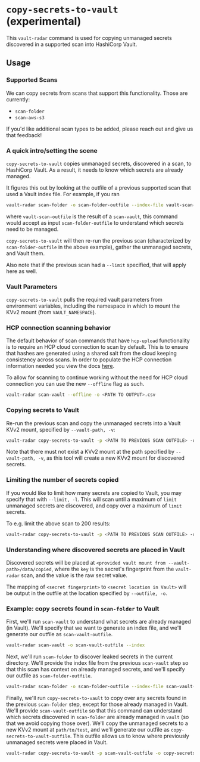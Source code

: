 # `copy-secrets-to-vault` (experimental)
This `vault-radar` command is used for copying unmanaged secrets discovered in a supported scan into HashiCorp Vault.

## Usage

### Supported Scans

We can copy secrets from scans that support this functionality. Those are currently:

- `scan-folder`
- `scan-aws-s3`

If you'd like additional scan types to be added, please reach out and give us that feedback!

### A quick intro/setting the scene

`copy-secrets-to-vault` copies unmanaged secrets, discovered in a scan, to HashiCorp Vault. As a result, it needs to know which secrets are already managed.

It figures this out by looking at the outfile of a previous supported scan that used a Vault index file. For example, if you ran

```bash
vault-radar scan-folder -o scan-folder-outfile --index-file vault-scan-outfile
```

where `vault-scan-outfile` is the result of a `scan-vault`, this command would accept as input `scan-folder-outfile` to understand which secrets need to be managed.

`copy-secrets-to-vault` will then re-run the previous scan (characterized by `scan-folder-outfile` in the above example), gather the unmanaged secrets, and Vault them.

Also note that if the previous scan had a `--limit` specified, that will apply here as well.

### Vault Parameters

`copy-secrets-to-vault` pulls the required vault parameters from environment variables, including the namespace in which to mount the KVv2 mount (from `VAULT_NAMESPACE`).

### HCP connection scanning behavior

The default behavior of scan commands that have `hcp-upload` functionality is to require an HCP cloud connection to scan by default. This is to ensure that hashes are generated using a shared salt from the cloud keeping consistency across scans. In order to populate the HCP connection information needed you view the docs [here](hcp-upload.md).

To allow for scanning to continue working without the need for HCP cloud connection you can use the new `--offline` flag as such.
```bash
vault-radar scan-vault --offline -o <PATH TO OUTPUT>.csv
```

### Copying secrets to Vault

Re-run the previous scan and copy the unmanaged secrets into a Vault KVv2 mount, specified by `--vault-path, -v`:

```bash
vault-radar copy-secrets-to-vault -p <PATH TO PREVIOUS SCAN OUTFILE> -o <PATH TO OUTPUT>.csv -v <LOCATION TO MOUNT A NEW VAULT KVv2>
```

Note that there must not exist a KVv2 mount at the path specified by `--vault-path, -v`, as this tool will create a new KVv2 mount for discovered secrets.

### Limiting the number of secrets copied

If you would like to limit how many secrets are copied to Vault, you may specify that with `--limit, -l`. This will scan until a maximum of `limit` unmanaged secrets are discovered, and copy over a maximum of `limit` secrets.

To e.g. limit the above scan to 200 results:

```bash
vault-radar copy-secrets-to-vault -p <PATH TO PREVIOUS SCAN OUTFILE> -o <PATH TO OUTPUT>.csv -v <LOCATION TO MOUNT A NEW VAULT KVv2> -l 200
```

### Understanding where discovered secrets are placed in Vault
Discovered secrets will be placed at `<provided vault mount from --vault-path>/data/copied`, where the `key` is the secret's fingerprint from the `vault-radar` scan, and the value is the raw secret value.

The mapping of `<secret fingerprint>` to `<secret location in Vault>` will be output in the outfile at the location specified by `--outfile, -o`.

### Example: copy secrets found in `scan-folder` to Vault

First, we'll run `scan-vault` to understand what secrets are already managed (in Vault). We'll specify that we want to generate an index file, and we'll generate our outfile as `scan-vault-outfile`.

```bash
vault-radar scan-vault -o scan-vault-outfile --index
```

Next, we'll run `scan-folder` to discover leaked secrets in the current directory. We'll provide the index file from the previous `scan-vault` step so that this scan has context on already managed secrets, and we'll specify our outfile as `scan-folder-outfile`.

```bash
vault-radar scan-folder -o scan-folder-outfile --index-file scan-vault-outfile
```

Finally, we'll run `copy-secrets-to-vault` to copy over any secrets found in the previous `scan-folder` step, except for those already managed in Vault. We'll provide `scan-vault-outfile` so that this command can understand which secrets discovered in `scan-folder` are already managed in `vault` (so that we avoid copying those over). We'll copy the unmanaged secrets to a new KVv2 mount at `path/to/test`, and we'll generate our outfile as `copy-secrets-to-vault-outfile`. This outfile allows us to know where previously unmanaged secrets were placed in Vault.

```bash
vault-radar copy-secrets-to-vault -p scan-vault-outfile -o copy-secrets-to-vault-outfile -v path/to/test
```